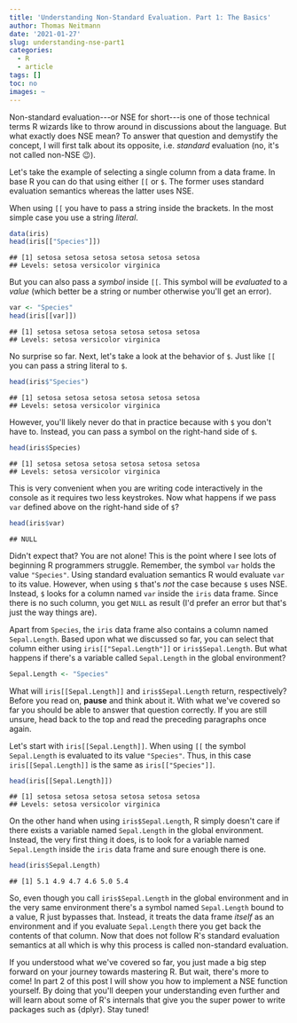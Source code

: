 ```yaml
---
title: 'Understanding Non-Standard Evaluation. Part 1: The Basics'
author: Thomas Neitmann
date: '2021-01-27'
slug: understanding-nse-part1
categories:
  - R
  - article
tags: []
toc: no
images: ~
---
```


Non-standard evaluation---or NSE for short---is one of those technical terms R wizards like to throw around in discussions about the language. But what exactly does NSE mean? To answer that question and demystify the concept, I will first talk about its opposite, i.e. *standard* evaluation (no, it's not called non-NSE 😉).

Let's take the example of selecting a single column from a data frame. In base R you can do that using either `[[` or `$`. The former uses standard evaluation semantics whereas the latter uses NSE.

When using `[[` you have to pass a string inside the brackets. In the most simple case you use a string *literal*.


```r
data(iris)
head(iris[["Species"]])
```

```
## [1] setosa setosa setosa setosa setosa setosa
## Levels: setosa versicolor virginica
```

But you can also pass a *symbol* inside `[[`. This symbol will be *evaluated* to a *value* (which better be a string or number otherwise you'll get an error).


```r
var <- "Species"
head(iris[[var]])
```

```
## [1] setosa setosa setosa setosa setosa setosa
## Levels: setosa versicolor virginica
```

No surprise so far. Next, let's take a look at the behavior of `$`. Just like `[[` you can pass a string literal to `$`.


```r
head(iris$"Species")
```

```
## [1] setosa setosa setosa setosa setosa setosa
## Levels: setosa versicolor virginica
```

However, you'll likely never do that in practice because with `$` you don't have to. Instead, you can pass a symbol on the right-hand side of `$`.


```r
head(iris$Species)
```

```
## [1] setosa setosa setosa setosa setosa setosa
## Levels: setosa versicolor virginica
```

This is very convenient when you are writing code interactively in the console as it requires two less keystrokes. Now what happens if we pass `var` defined above on the right-hand side of `$`?


```r
head(iris$var)
```

```
## NULL
```

Didn't expect that? You are not alone! This is the point where I see lots of beginning R programmers struggle. Remember, the symbol `var` holds the value `"Species"`. Using standard evaluation semantics R would evaluate `var` to its value. However, when using `$` that's *not* the case because `$` uses NSE. Instead, `$` looks for a column named `var` inside the `iris` data frame. Since there is no such column, you get `NULL` as result (I'd prefer an error but that's just the way things are).

<script async src="https://pagead2.googlesyndication.com/pagead/js/adsbygoogle.js"></script>
<!-- B -->
<ins class="adsbygoogle"
     style="display:block"
     data-ad-client="ca-pub-1597114514381206"
     data-ad-slot="6037303850"
     data-ad-format="auto"
     data-full-width-responsive="true"></ins>
<script>
     (adsbygoogle = window.adsbygoogle || []).push({});
</script>

Apart from `Species`, the `iris` data frame also contains a column named `Sepal.Length`. Based upon what we discussed so far, you can select that column either using `iris[["Sepal.Length"]]` or `iris$Sepal.Length`. But what happens if there's a variable called `Sepal.Length` in the global environment?


```r
Sepal.Length <- "Species"
```

What will `iris[[Sepal.Length]]` and `iris$Sepal.Length` return, respectively? Before you read on, **pause** and think about it. With what we've covered so far you should be able to answer that question correctly. If you are still unsure, head back to the top and read the preceding paragraphs once again.

Let's start with `iris[[Sepal.Length]]`. When using `[[` the symbol `Sepal.Length` is evaluated to its value `"Species"`. Thus, in this case `iris[[Sepal.Length]]` is the same as `iris[["Species"]]`.


```r
head(iris[[Sepal.Length]])
```

```
## [1] setosa setosa setosa setosa setosa setosa
## Levels: setosa versicolor virginica
```

On the other hand when using `iris$Sepal.Length`, R simply doesn't care if there exists a variable named `Sepal.Length` in the global environment. Instead, the very first thing it does, is to look for a variable named `Sepal.Length` inside the `iris` data frame and sure enough there is one.


```r
head(iris$Sepal.Length)
```

```
## [1] 5.1 4.9 4.7 4.6 5.0 5.4
```

So, even though you call `iris$Sepal.Length` in the global environment and in the very same environment there's a symbol named `Sepal.Length` bound to a value, R just bypasses that. Instead, it treats the data frame *itself* as an environment and if you evaluate `Sepal.Length` there you get back the contents of that column. Now that does not follow R's standard evaluation semantics at all which is why this process is called non-standard evaluation.

<script async src="https://pagead2.googlesyndication.com/pagead/js/adsbygoogle.js"></script>
<!-- B -->
<ins class="adsbygoogle"
     style="display:block"
     data-ad-client="ca-pub-1597114514381206"
     data-ad-slot="6037303850"
     data-ad-format="auto"
     data-full-width-responsive="true"></ins>
<script>
     (adsbygoogle = window.adsbygoogle || []).push({});
</script>

If you understood what we've covered so far, you just made a big step forward on your journey towards mastering R. But wait, there's more to come! In part 2 of this post I will show you how to implement a NSE function yourself. By doing that you'll deepen your understanding even further and will learn about some of R's internals that give you the super power to write packages such as {dplyr}. Stay tuned!
